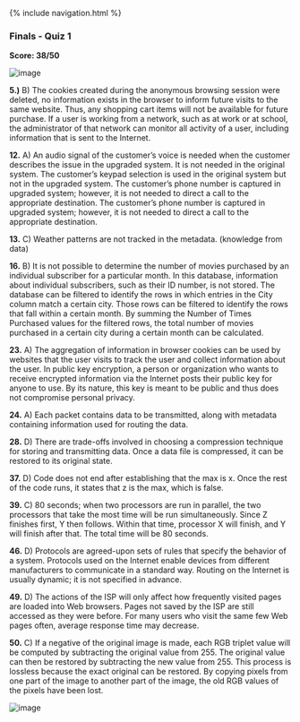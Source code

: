 {% include navigation.html %}

### Finals - Quiz 1
**Score: 38/50**

![image](https://user-images.githubusercontent.com/89223650/164295984-21123c2c-72ea-42d6-b8f7-12a580a74819.png)

**5.)** B) The cookies created during the anonymous browsing session were deleted, no information exists in the browser to inform future visits to the same website. Thus, any shopping cart items will not be available for future purchase. If a user is working from a network, such as at work or at school, the administrator of that network can monitor all activity of a user, including information that is sent to the Internet.

**12.** A) An audio signal of the customer’s voice is needed when the customer describes the issue in the upgraded system. It is not needed in the original system. The customer’s keypad selection is used in the original system but not in the upgraded system. The customer’s phone number is captured in upgraded system; however, it is not needed to direct a call to the appropriate destination. The customer’s phone number is captured in upgraded system; however, it is not needed to direct a call to the appropriate destination.

**13.** C) Weather patterns are not tracked in the metadata. (knowledge from data)

**16.** B) It is not possible to determine the number of movies purchased by an individual subscriber for a particular month. In this database, information about individual subscribers, such as their ID number, is not stored. The database can be filtered to identify the rows in which entries in the City column match a certain city. Those rows can be filtered to identify the rows that fall within a certain month. By summing the Number of Times Purchased values for the filtered rows, the total number of movies purchased in a certain city during a certain month can be calculated.

**23.** A) The aggregation of information in browser cookies can be used by websites that the user visits to track the user and collect information about the user. In public key encryption, a person or organization who wants to receive encrypted information via the Internet posts their public key for anyone to use. By its nature, this key is meant to be public and thus does not compromise personal privacy.

**24.** A) Each packet contains data to be transmitted, along with metadata containing information used for routing the data.

**28.** D) There are trade-offs involved in choosing a compression technique for storing and transmitting data. Once a data file is compressed, it can be restored to its original state.

**37.** D) Code does not end after establishing that the max is x. Once the rest of the code runs, it states that z is the max, which is false.

**39.** C) 80 seconds; when two processors are run in parallel, the two processors that take the most time will be run simultaneously. Since Z finishes first, Y then follows. Within that time, processor X will finish, and Y will finish after that. The total time will be 80 seconds.

**46.** D)  Protocols are agreed-upon sets of rules that specify the behavior of a system. Protocols used on the Internet enable devices from different manufacturers to communicate in a standard way. Routing on the Internet is usually dynamic; it is not specified in advance.

**49.** D) The actions of the ISP will only affect how frequently visited pages are loaded into Web browsers. Pages not saved by the ISP are still accessed as they were before. For many users who visit the same few Web pages often, average response time may decrease.

**50.** C)  If a negative of the original image is made, each RGB triplet value will be computed by subtracting the original value from 255. The original value can then be restored by subtracting the new value from 255. This process is lossless because the exact original can be restored. By copying pixels from one part of the image to another part of the image, the old RGB values of the pixels have been lost.

![image](https://user-images.githubusercontent.com/89223650/164296191-5348a85d-5955-414d-9284-8e2ede189cd9.png)